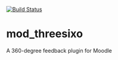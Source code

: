 [![Build Status](https://travis-ci.org/junpataleta/moodle-mod_threesixo.svg?branch=360_35_STABLE)](https://travis-ci.org/junpataleta/moodle-mod_threesixo)

# mod_threesixo
A 360-degree feedback plugin for Moodle
